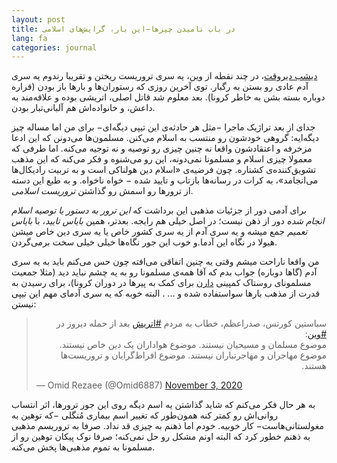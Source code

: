 ```yaml
---
layout: post
title: در باب نامیدن چیزها−این‌ بار، گرایش‌های اسلامی
lang: fa
categories: journal
---
```


[دیشب دیروقت](https://www.bbc.com/news/world-europe-54798679)، در چند نقطه از وین، یه سری تروریست ریختن و تقریبا رندوم یه سری آدم عادی رو بستن به رگبار. توی آخرین روزی که رستوران‌ها و بارها باز بودن (قراره دوباره بسته بشن به خاطر کرونا). بعد معلوم شد قاتل اصلی، اتریشی بوده و علاقه‌مند به داعش، و خانواده‌اش هم آلبانی‌تبار بودن. 

جدای از بعد تراژیک ماجرا −مثل هر حادثه‌ی این تیپی دیگه‌ای− برای من اما مساله چیز دیگه‌ایه: گروهی خودشون رو منتسب به اسلام می‌کنن. مسلمون‌ها می‌دونن که این ادعا مزخرفه و اعتقادشون واقعا نه چنین چیزی رو توصیه و نه توجیه‌ می‌کنه. اما طرفی که معمولا چیزی اسلام و مسلمونا نمی‌دونه، این رو می‌شنوه و فکر می‌کنه که این مذهب تشویق‌کننده‌ی کشتاره. چون فرضیه‌ی «اسلام دین هولناکی است و به تربیت رادیکال‌ها می‌انجامد»، به کرات در رسانه‌ها بازتاب و تایید شده − خواه نا‌خواه. و به طبع این دسته از ترورها رو اسمش رو گذاشتن *تروریست‌ اسلامی*. 

برای آدمی دور از جزئیات مذهبی این برداشت که *این ترور به دستور یا توصیه اسلام انجام شده* دور از ذهن نیست؛ در اصل خیلی هم رایجه. بعدتر، همین *بایاس تایید*، با *بایاس تعمیم* جمع میشه و یه سری آدم از یه سری کشور خاص یا یه سری دین خاص میشن هیولا در نگاه این آدما.و خوب این جور نگاه‌ها خیلی خیلی سخت برمی‌گردن. 

من واقعا ناراحت میشم وقتی یه چنین اتفاقی می‌افته چون حس می‌کنم باید به یه سری آدم (گاها دوباره) جواب بدم که آقا همه‌ی مسلمونا رو به یه چشم نباید دید (مثلا جمعیت مسلمونای روستاک کمپینی [دارن](https://rathaus.rostock.de/de/nachbarschaftshilfe/306727) برای کمک به پیرها در دوران کرونا)، برای رسیدن به قدرت از مذهب بارها سواستفاده شده و ... . البته خوبه که یه سری آدمای مهم این تیپی نیستن:


<blockquote class="twitter-tweet"><p lang="fa" dir="rtl">سباستین کورتس، صدراعظم، خطاب به مردم <a href="https://twitter.com/hashtag/%D8%A7%D8%AA%D8%B1%DB%8C%D8%B4?src=hash&amp;ref_src=twsrc%5Etfw">#اتریش</a> بعد از حمله دیروز در <a href="https://twitter.com/hashtag/%D9%88%DB%8C%D9%86?src=hash&amp;ref_src=twsrc%5Etfw">#وین</a>:<br>موضوع مسلمان و مسیحیان نیستند. موضوع هواداران یک دین خاص نیستند. موضوع مهاجران و مهاجرتباران نیستند. موضوع افراط‌گرایان و تروریست‌ها هستند.</p>&mdash; Omid Rezaee (@Omid6887) <a href="https://twitter.com/Omid6887/status/1323563065837838337?ref_src=twsrc%5Etfw">November 3, 2020</a></blockquote> <script async src="https://platform.twitter.com/widgets.js" charset="utf-8"></script>

به هر حال فکر می‌کنم که شاید گذاشتن یه اسم دیگه روی این جور ترورها، اثر انتساب روانی‌اش رو کمتر کنه همون‌طور که تغییر اسم بیماری مُنگلی −که توهین به مغولستانی‌هاست− کار خوبیه. خودم اما ذهنم به چیزی قد نداد. صرفا به تروریسم مذهبی به ذهنم خطور کرد که البته اونم مشکل رو حل نمی‌کنه؛ صرفا نوک پیکان توهین رو از مسلمونا به تموم مذهبی‌ها پخش می‌کنه.


